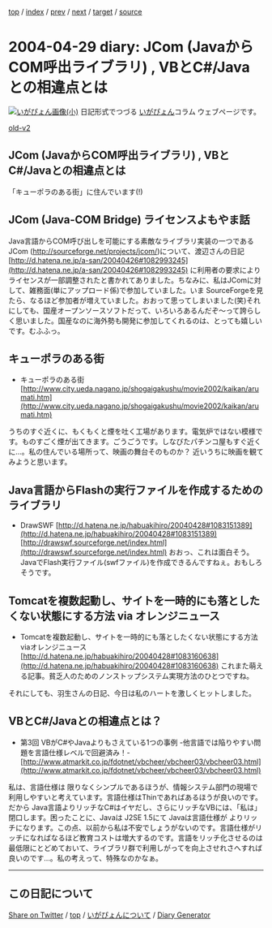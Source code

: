 [top](../index.html) 
 / [index](index.html) 
 / [prev](https://igapyon.github.io/diary/2004/ig040428.html) 
 / [next](https://igapyon.github.io/diary/2004/ig040430.html) 
 / [target](https://igapyon.github.io/diary/2004/ig040429.html) 
 / [source](https://github.com/igapyon/diary/blob/gh-pages/2004/ig040429.html.src.md) 

2004-04-29 diary: JCom (JavaからCOM呼出ライブラリ) , VBとC#/Javaとの相違点とは
=====================================================================================================
[![いがぴょん画像(小)](https://igapyon.github.io/diary/images/iga200306s.jpg "いがぴょん")](https://igapyon.github.io/diary/memo/memoigapyon.html) 日記形式でつづる [いがぴょん](https://igapyon.github.io/diary/memo/memoigapyon.html)コラム ウェブページです。

[old-v2](ig040429-orig.html)

## JCom (JavaからCOM呼出ライブラリ) , VBとC#/Javaとの相違点とは

「キューポラのある街」に住んでいます(!)


## JCom (Java-COM Bridge) ライセンスよもやま話

Java言語からCOM呼び出しを可能にする素敵なライブラリ実装の一つであるJCom (http://sourceforge.net/projects/jcom/)について、渡辺さんの日記 [http://d.hatena.ne.jp/a-san/20040426#1082993245](http://d.hatena.ne.jp/a-san/20040426#1082993245) に利用者の要求により ライセンスが一部調整されたと書かれてありました。ちなみに、私はJComに対して、雑務面(単にアップロード係)で参加していました。いま
SourceForgeを見たら、なるほど参加者が増えていました。おおって思ってしまいました(笑)それにしても、国産オープンソースソフトだって、いろいろあるんだぞ～って誇らしく思いました。国産なのに海外勢も開発に参加してくれるのは、とっても嬉しいです。むふふっ。

## キューポラのある街

* キューポラのある街
  [http://www.city.ueda.nagano.jp/shogaigakushu/movie2002/kaikan/arumati.htm](http://www.city.ueda.nagano.jp/shogaigakushu/movie2002/kaikan/arumati.htm)

うちのすぐ近くに、もくもくと煙を吐く工場があります。電気炉ではない模様です。ものすごく煙が出てきます。ごうごうです。しなびたパチンコ屋もすぐ近くに…。私の住んでいる場所って、映画の舞台そのものか？ 近いうちに映画を観てみようと思います。

## Java言語からFlashの実行ファイルを作成するためのライブラリ

* DrawSWF
  [http://d.hatena.ne.jp/habuakihiro/20040428#1083151389](http://d.hatena.ne.jp/habuakihiro/20040428#1083151389)
  [http://drawswf.sourceforge.net/index.html](http://drawswf.sourceforge.net/index.html)
  おおっ、これは面白そう。JavaでFlash実行ファイル(swfファイル)を作成できるんですねぇ。おもしろそうです。

## Tomcatを複数起動し、サイトを一時的にも落としたくない状態にする方法 via オレンジニュース

* Tomcatを複数起動し、サイトを一時的にも落としたくない状態にする方法 viaオレンジニュース
  [http://d.hatena.ne.jp/habuakihiro/20040428#1083160638](http://d.hatena.ne.jp/habuakihiro/20040428#1083160638)
  これまた萌える記事。貧乏人のためのノンストップシステム実現方法のひとつですね。

それにしても、羽生さんの日記、今日は私のハートを激しくヒットしました。

## VBとC#/Javaとの相違点とは？

* 第3回 VBがC#やJavaよりもさえている1つの事例 -他言語では陥りやすい問題を言語仕様レベルで回避済み！-
  [http://www.atmarkit.co.jp/fdotnet/vbcheer/vbcheer03/vbcheer03.html](http://www.atmarkit.co.jp/fdotnet/vbcheer/vbcheer03/vbcheer03.html)

私は、言語仕様は 限りなくシンプルであるほうが、情報システム部門の現場で利用しやすいと考えています。言語仕様はThinであればあるほうが良いのです。だから
Java言語よりリッチなC#はイヤだし、さらにリッチなVBには、「私は」閉口します。困ったことに、Javaは
J2SE 1.5にて Javaは言語仕様が よりリッチになります。この点、以前から私は不安でしょうがないのです。言語仕様がリッチになればなるほど教育コストは増大するのです。言語をリッチ化させるのは最低限にとどめておいて、ライブラリ群で利用しがってを向上させれさへすれば良いのです…。私の考えって、特殊なのかなぁ。

----------------------------------------------------------------------------------------------------

## この日記について

[Share on Twitter](https://twitter.com/intent/tweet?hashtags=igapyon%2Cdiary%2C%E3%81%84%E3%81%8C%E3%81%B4%E3%82%87%E3%82%93&text=JCom+%28Java%E3%81%8B%E3%82%89COM%E5%91%BC%E5%87%BA%E3%83%A9%E3%82%A4%E3%83%96%E3%83%A9%E3%83%AA%29+%2C+VB%E3%81%A8C%23%2FJava%E3%81%A8%E3%81%AE%E7%9B%B8%E9%81%95%E7%82%B9%E3%81%A8%E3%81%AF&url=https%3A%2F%2Figapyon.github.io%2Fdiary%2F2004%2Fig040429.html) / [top](../index.html) / [いがぴょんについて](https://igapyon.github.io/diary/memo/memoigapyon.html) / [Diary Generator](https://github.com/igapyon/igapyonv3)
